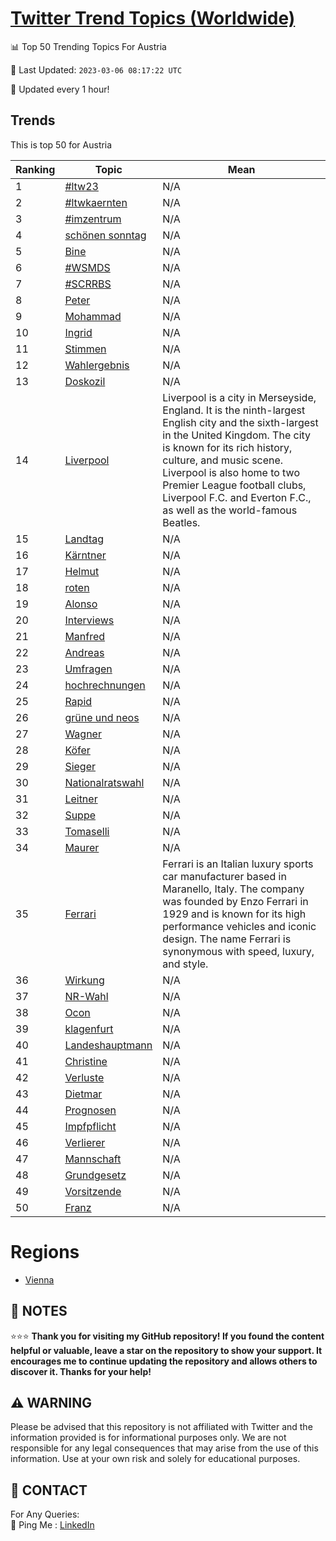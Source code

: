 [Twitter Trend Topics (Worldwide)](https://github.com/ErcinDedeoglu/Twitter-Trend-Topics)
==========


📊 Top 50 Trending Topics For Austria

📆 Last Updated: `2023-03-06 08:17:22 UTC`

🔧 Updated every 1 hour!


## Trends

This is top 50 for Austria

| Ranking | Topic | Mean |
| ------- | ------------ | ------------ |
| 1 | [#ltw23](http://twitter.com/search?q=%23ltw23) | N/A |
| 2 | [#ltwkaernten](http://twitter.com/search?q=%23ltwkaernten) | N/A |
| 3 | [#imzentrum](http://twitter.com/search?q=%23imzentrum) | N/A |
| 4 | [schönen sonntag](http://twitter.com/search?q=sch%c3%b6nen+sonntag) | N/A |
| 5 | [Bine](http://twitter.com/search?q=Bine) | N/A |
| 6 | [#WSMDS](http://twitter.com/search?q=%23WSMDS) | N/A |
| 7 | [#SCRRBS](http://twitter.com/search?q=%23SCRRBS) | N/A |
| 8 | [Peter](http://twitter.com/search?q=Peter) | N/A |
| 9 | [Mohammad](http://twitter.com/search?q=Mohammad) | N/A |
| 10 | [Ingrid](http://twitter.com/search?q=Ingrid) | N/A |
| 11 | [Stimmen](http://twitter.com/search?q=Stimmen) | N/A |
| 12 | [Wahlergebnis](http://twitter.com/search?q=Wahlergebnis) | N/A |
| 13 | [Doskozil](http://twitter.com/search?q=Doskozil) | N/A |
| 14 | [Liverpool](http://twitter.com/search?q=Liverpool) | Liverpool is a city in Merseyside, England. It is the ninth-largest English city and the sixth-largest in the United Kingdom. The city is known for its rich history, culture, and music scene. Liverpool is also home to two Premier League football clubs, Liverpool F.C. and Everton F.C., as well as the world-famous Beatles. |
| 15 | [Landtag](http://twitter.com/search?q=Landtag) | N/A |
| 16 | [Kärntner](http://twitter.com/search?q=K%c3%a4rntner) | N/A |
| 17 | [Helmut](http://twitter.com/search?q=Helmut) | N/A |
| 18 | [roten](http://twitter.com/search?q=roten) | N/A |
| 19 | [Alonso](http://twitter.com/search?q=Alonso) | N/A |
| 20 | [Interviews](http://twitter.com/search?q=Interviews) | N/A |
| 21 | [Manfred](http://twitter.com/search?q=Manfred) | N/A |
| 22 | [Andreas](http://twitter.com/search?q=Andreas) | N/A |
| 23 | [Umfragen](http://twitter.com/search?q=Umfragen) | N/A |
| 24 | [hochrechnungen](http://twitter.com/search?q=hochrechnungen) | N/A |
| 25 | [Rapid](http://twitter.com/search?q=Rapid) | N/A |
| 26 | [grüne und neos](http://twitter.com/search?q=gr%c3%bcne+und+neos) | N/A |
| 27 | [Wagner](http://twitter.com/search?q=Wagner) | N/A |
| 28 | [Köfer](http://twitter.com/search?q=K%c3%b6fer) | N/A |
| 29 | [Sieger](http://twitter.com/search?q=Sieger) | N/A |
| 30 | [Nationalratswahl](http://twitter.com/search?q=Nationalratswahl) | N/A |
| 31 | [Leitner](http://twitter.com/search?q=Leitner) | N/A |
| 32 | [Suppe](http://twitter.com/search?q=Suppe) | N/A |
| 33 | [Tomaselli](http://twitter.com/search?q=Tomaselli) | N/A |
| 34 | [Maurer](http://twitter.com/search?q=Maurer) | N/A |
| 35 | [Ferrari](http://twitter.com/search?q=Ferrari) | Ferrari is an Italian luxury sports car manufacturer based in Maranello, Italy. The company was founded by Enzo Ferrari in 1929 and is known for its high performance vehicles and iconic design. The name Ferrari is synonymous with speed, luxury, and style. |
| 36 | [Wirkung](http://twitter.com/search?q=Wirkung) | N/A |
| 37 | [NR-Wahl](http://twitter.com/search?q=NR-Wahl) | N/A |
| 38 | [Ocon](http://twitter.com/search?q=Ocon) | N/A |
| 39 | [klagenfurt](http://twitter.com/search?q=klagenfurt) | N/A |
| 40 | [Landeshauptmann](http://twitter.com/search?q=Landeshauptmann) | N/A |
| 41 | [Christine](http://twitter.com/search?q=Christine) | N/A |
| 42 | [Verluste](http://twitter.com/search?q=Verluste) | N/A |
| 43 | [Dietmar](http://twitter.com/search?q=Dietmar) | N/A |
| 44 | [Prognosen](http://twitter.com/search?q=Prognosen) | N/A |
| 45 | [Impfpflicht](http://twitter.com/search?q=Impfpflicht) | N/A |
| 46 | [Verlierer](http://twitter.com/search?q=Verlierer) | N/A |
| 47 | [Mannschaft](http://twitter.com/search?q=Mannschaft) | N/A |
| 48 | [Grundgesetz](http://twitter.com/search?q=Grundgesetz) | N/A |
| 49 | [Vorsitzende](http://twitter.com/search?q=Vorsitzende) | N/A |
| 50 | [Franz](http://twitter.com/search?q=Franz) | N/A |



# Regions

* [Vienna](</Austria/Vienna.md>)



## 📝 NOTES

⭐⭐⭐ **Thank you for visiting my GitHub repository! If you found the content helpful or valuable, leave a star on the repository to show your support. It encourages me to continue updating the repository and allows others to discover it. Thanks for your help!**


## ⚠️ WARNING

Please be advised that this repository is not affiliated with Twitter and the information provided is for informational purposes only. We are not responsible for any legal consequences that may arise from the use of this information. Use at your own risk and solely for educational purposes.


## 📨 CONTACT

 For Any Queries:  
            🏓 Ping Me : [LinkedIn](https://www.linkedin.com/in/ercindedeoglu/)
